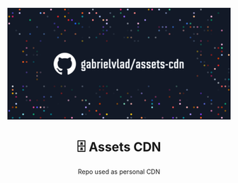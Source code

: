 [//]: # "Relative Path of the image"
![Assets CDN Readme image relative path](/Assets-Cdn-readme1.png)
<h1 align="center">🗄 Assets CDN</h1>
<p align="center">Repo used as personal CDN</p>